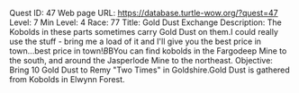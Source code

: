 Quest ID: 47
Web page URL: https://database.turtle-wow.org/?quest=47
Level: 7
Min Level: 4
Race: 77
Title: Gold Dust Exchange
Description: The Kobolds in these parts sometimes carry Gold Dust on them.I could really use the stuff - bring me a load of it and I'll give you the best price in town...best price in town!$B$BYou can find kobolds in the Fargodeep Mine to the south, and around the Jasperlode Mine to the northeast.
Objective: Bring 10 Gold Dust to Remy "Two Times" in Goldshire.Gold Dust is gathered from Kobolds in Elwynn Forest.
